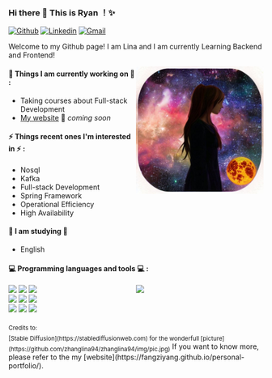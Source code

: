 ### Hi there 👋 This is Ryan ！✨ 
 
 
[![Github](https://img.shields.io/badge/-Github-000?style=flat&logo=Github&logoColor=white)](https://github.com/FangZiyang)
[![Linkedin](https://img.shields.io/badge/-LinkedIn-blue?style=flat&logo=Linkedin&logoColor=white)](https://www.linkedin.com/in/ziyang-fang/)
[![Gmail](https://img.shields.io/badge/-Gmail-c14438?style=flat&logo=Gmail&logoColor=white)](fangz58@mcmaster.ca)
 
Welcome to my Github page! I am Lina and I am currently Learning Backend and Frontend!  
 
<img align="right" alt="img" src="https://github.com/zhanglina94/zhanglina94/blob/main/img/pic.jpg" width="50%" height="auto" />
 
 
#### 🌱 Things I am currently working on 🌱 : 
- Taking courses about Full-stack Development  
- [My website](https://fangziyang.github.io/personal-portfolio/) 🚀 *coming soon*
 
 
#### ⚡ Things recent ones I'm interested in ⚡ : 
- Nosql
- Kafka
- Full-stack Development
- Spring Framework
- Operational Efficiency
- High Availability
#### 🌻 I am studying 🌻
- English
#### :computer: Programming languages and tools :computer: : 
<p>
<img width="50%" align="right" src="https://github-readme-stats.vercel.app/api?username=FangZiyang&show_icons=true&hide_border=true" />
<code><img width="10%" src="https://www.vectorlogo.zone/logos/ubuntu/ubuntu-ar21.svg"></code>
<code><img width="10%" src="https://www.vectorlogo.zone/logos/python/python-ar21.svg"></code>
<code><img width="10%" src="https://www.vectorlogo.zone/logos/tensorflow/tensorflow-ar21.svg"></code>
<br />
<code><img width="10%" src="https://www.vectorlogo.zone/logos/git-scm/git-scm-ar21.svg"></code>
<code><img width="10%" src="https://www.vectorlogo.zone/logos/virtualbox/virtualbox-ar21.svg"></code>
<code><img width="10%" src="https://www.vectorlogo.zone/logos/visualstudio_code/visualstudio_code-ar21.svg"></code>
<br />
<code><img width="10%" src="https://www.vectorlogo.zone/logos/reactjs/reactjs-ar21.svg"></code>
<code><img width="10%" src="https://www.vectorlogo.zone/logos/w3_css/w3_css-ar21.svg"></code>
<code><img width="10%" src="https://www.vectorlogo.zone/logos/broccolijs/broccolijs-ar21.svg"></code>
</p>
<sub>Credits to: <br/>[Stable Diffusion](https://stablediffusionweb.com) for the wonderfull [picture](https://github.com/zhanglina94/zhanglina94/img/pic.jpg)</sub>
If you want to know more, please refer to the my [website](https://fangziyang.github.io/personal-portfolio/).
